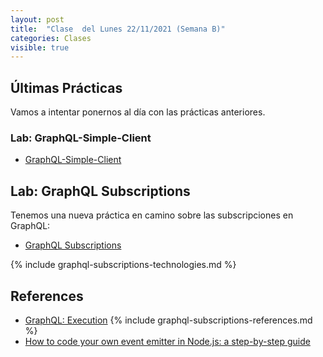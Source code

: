 ```yaml
---
layout: post
title:  "Clase  del Lunes 22/11/2021 (Semana B)"
categories: Clases
visible: true
---
```



## Últimas Prácticas

Vamos a intentar ponernos al día con las prácticas anteriores.


### Lab: GraphQL-Simple-Client 

* [GraphQL-Simple-Client]({{site.baseurl}}/practicas/graphql-simple-client/)


## Lab: GraphQL Subscriptions

Tenemos una nueva práctica en camino sobre las subscripciones en GraphQL:

* [GraphQL Subscriptions]({{site.baseurl}}/practicas/graphql-subscriptions/)

{% include graphql-subscriptions-technologies.md %}

## References

* [GraphQL: Execution](https://graphql.org/learn/execution/)
{% include graphql-subscriptions-references.md %}
* [How to code your own event emitter in Node.js: a step-by-step guide](https://www.freecodecamp.org/news/how-to-code-your-own-event-emitter-in-node-js-a-step-by-step-guide-e13b7e7908e1/)

